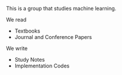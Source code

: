 This is a group that studies machine learning.

We read 

- Textbooks
- Journal and Conference Papers 

We write

- Study Notes
- Implementation Codes
